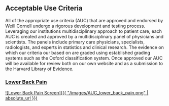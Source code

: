 ## Acceptable Use Criteria

All of the appropriate use criteria (AUC) that are approved and endorsed by Weill Cornell undergo a rigorous development and testing process.  Leveraging our institutions multidisciplinary approach to patient care, each AUC is created and approved by a multidisciplinary panel of physicians and scientists. The panels include primary care physicians, specialists, radiologists, and experts in statistics and clinical research. The evidence on which our criteria our based on are graded using established grading systems such as the Oxford classification system.  Once approved our AUC will be available for review both on our own website and as a submission to the Harvard Library of Evidence.


### [Lower Back Pain][aucbackpain]

[![Lower Back Pain Screen]({{ "/images/AUC_lower_back_pain.png" | absolute_url }})][aucbackpain]


<script type='text/javascript'>
var links = document.links;

for (var i = 0; i < links.length; i++) {
  if (links[i].hostname != window.location.hostname) {
    links[i].target = '_blank';
  }
}
</script>

  [aucbackpain]: https://docs.google.com/spreadsheets/d/1fGB72y4sQ1a4cjbkFmkx7XH1p6dprUG_36_3hLZ-wOU/edit#gid=813947164

